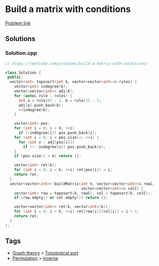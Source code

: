 # Build a matrix with conditions

[Problem link](https://leetcode.com/problems/build-a-matrix-with-conditions/)

## Solutions


### Solution.cpp
```cpp
// https://leetcode.com/problems/build-a-matrix-with-conditions/

class Solution {
 public:
  vector<int> toposort(int k, vector<vector<int>>& rules) {
    vector<int> indegree(k);
    vector<vector<int>> adj(k);
    for (auto& rule : rules) {
      int a = rule[0] - 1, b = rule[1] - 1;
      adj[a].push_back(b);
      ++indegree[b];
    }

    vector<int> pos;
    for (int i = 0; i < k; ++i)
      if (!indegree[i]) pos.push_back(i);
    for (int i = 0; i < pos.size(); ++i) {
      for (int v : adj[pos[i]])
        if (!--indegree[v]) pos.push_back(v);
    }
    if (pos.size() < k) return {};

    vector<int> ret(k);
    for (int i = 0; i < k; ++i) ret[pos[i]] = i;
    return ret;
  }
  vector<vector<int>> buildMatrix(int k, vector<vector<int>>& rowC,
                                  vector<vector<int>>& colC) {
    vector<int> row = toposort(k, rowC), col = toposort(k, colC);
    if (row.empty() or col.empty()) return {};

    vector<vector<int>> ret(k, vector<int>(k));
    for (int i = 0; i < k; ++i) ret[row[i]][col[i]] = i + 1;
    return ret;
  }
};
```
## Tags

* [Graph theory](/README.md#Graph_theory) > [Topological sort](/README.md#Graph_theory-Topological_sort)
* [Permutation](/README.md#Permutation) > [Inverse](/README.md#Permutation-Inverse)
